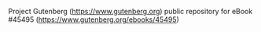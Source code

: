Project Gutenberg (https://www.gutenberg.org) public repository for eBook #45495 (https://www.gutenberg.org/ebooks/45495)
